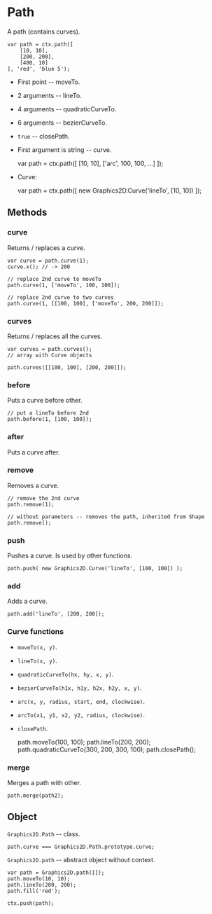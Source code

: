 Path
===================
A path (contains curves).

	var path = ctx.path([
		[10, 10],
		[200, 200],
		[400, 10]
	], 'red', 'blue 5');

 - First point -- moveTo.
 - 2 arguments -- lineTo.
 - 4 arguments -- quadraticCurveTo.
 - 6 arguments -- bezierCurveTo.
 - `true` -- closePath.
 - First argument is string -- curve.

	var path = ctx.path([
		[10, 10],
		['arc', 100, 100, ...]
	]);

 - Curve:

	var path = ctx.path([
		new Graphics2D.Curve('lineTo', [10, 10])
	]);

## Methods
### curve
Returns / replaces a curve.

	var curve = path.curve(1);
	curve.x(); // -> 200

	// replace 2nd curve to moveTo
	path.curve(1, ['moveTo', 100, 100]);

	// replace 2nd curve to two curves
	path.curve(1, [[100, 100], ['moveTo', 200, 200]]);

### curves
Returns / replaces all the curves.

	var curves = path.curves();
	// array with Curve objects

	path.curves([[100, 100], [200, 200]]);

### before
Puts a curve before other.

	// put a lineTo before 2nd
	path.before(1, [100, 100]);

### after
Puts a curve after.

### remove
Removes a curve.

	// remove the 2nd curve
	path.remove(1);

	// without parameters -- removes the path, inherited from Shape
	path.remove();

### push
Pushes a curve. Is used by other functions.

	path.push( new Graphics2D.Curve('lineTo', [100, 100]) );

### add
Adds a curve.

	path.add('lineTo', [200, 200]);

### Curve functions
 - `moveTo(x, y)`.
 - `lineTo(x, y)`.
 - `quadraticCurveTo(hx, hy, x, y)`.
 - `bezierCurveTo(h1x, h1y, h2x, h2y, x, y)`.
 - `arc(x, y, radius, start, end, clockwise)`.
 - `arcTo(x1, y1, x2, y2, radius, clockwise)`.
 - `closePath`.

	path.moveTo(100, 100);
	path.lineTo(200, 200);
	path.quadraticCurveTo(300, 200, 300, 100);
	path.closePath();

### merge
Merges a path with other.

	path.merge(path2);

## Object
`Graphics2D.Path` -- class.

	path.curve === Graphics2D.Path.prototype.curve;

`Graphics2D.path` -- abstract object without context.

	var path = Graphics2D.path([]);
	path.moveTo(10, 10);
	path.lineTo(200, 200);
	path.fill('red');
	
	ctx.push(path);